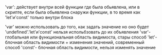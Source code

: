 'var': действует внутри всей функции где была обьявлена, или в скрипте, если была обьявлена снаружи функции, в то время как 'let'и'const' только внутри блока

'var' можно использовать до  того, как задать значение но оно будет 'undefined'.'let'и'const' нельзя испольбзовать до их объявления
'var'-глобальная или функциональная область видимоста, стары способ
'let'- блочная область видимости + изменения значений, современный способ
'const'- блочная область видимости, нельзя изменять значение

